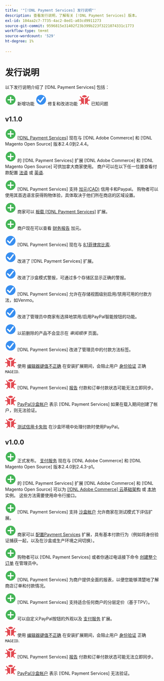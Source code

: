 ```yaml
---
title: '"[!DNL Payment Services] 发行说明"'
description: 查看发行说明，了解有关 [!DNL Payment Services] 版本。
exl-id: 104aa2c7-7735-4ac2-8ed1-a03cd9911273
source-git-commit: 9596815e31402f23b399b223f3221074331c1773
workflow-type: tm+mt
source-wordcount: '529'
ht-degree: 1%

---
```


# 发行说明

以下发行说明介绍了 [!DNL Payment Services] 包括：

![新建](../assets/new.svg) 新增功能
![修复的问题](../assets/fix.svg) 修复和改进功能
![已知问题](../assets/bug.svg) 已知问题

## v1.1.0

![新建](../assets/new.svg)<!-- Issue PAY-2127 --> [[!DNL Payment Services]](https://marketplace.magento.com/magento-payment-services.html) 现在与 [!DNL Adobe Commerce] 和 [!DNL Magento Open Source] 版本2.4.0到2.4.4。

![新建](../assets/new.svg)<!-- Issue PAY-2682 --> 的 [!DNL Payment Services] 扩展 [!DNL Adobe Commerce] 和 [!DNL Magento Open Source] 可供加拿大商家使用。 商户可以在以下任一位置查看付款配置 [法语](https://experienceleague.adobe.com/docs/commerce-merchant-services/payment-services/overview.html?lang=fr) 或 [英语](https://experienceleague.adobe.com/docs/commerce-merchant-services/payment-services/overview.html?lang=en).

![新建](../assets/new.svg)<!-- Issue PAY-2681 --> [!DNL Payment Services] 支持 [加元(CAD)](overview.md#accepted-credit-cards-and-currencies) 信用卡和Paypal。 购物者可以使用其首选语言获得购物体验，具体取决于他们所在商店的区域设置。

![新建](../assets/new.svg)<!-- Issue PAY-2680 --> 商家可以 [板载 [!DNL Payment Services]](onboard.md) 扩展。

![新建](../assets/new.svg)<!-- Issue PAY-2678 --> 商户现在可以查看 [财务报告](order-payment-status.md) 加元。

![修复的问题](../assets/fix.svg)<!-- Issue PAY-2710 --> [!DNL Payment Services] 现在与 [8.1菲律宾比索](https://www.php.net/releases/8.1/en.php).

![修复的问题](../assets/fix.svg)<!-- Issue PAY-3035 --> 改进了 [!DNL Payment Services] 扩展。

![修复的问题](../assets/fix.svg)<!-- Issue PAY-3017 --> 改进了沙盒模式警报，可通过多个存储区显示正确的警报。

![修复的问题](../assets/fix.svg)<!-- Issue PAY-2742 --> [!DNL Payment Services] 允许在存储视图级别启用/禁用可用的付款方法，如Venmo。

![修复的问题](../assets/fix.svg)<!-- Issue PAY-2277 --> 改进了管理员中商家有选择地禁用/启用PayPal智能按钮的功能。

![修复的问题](../assets/fix.svg)<!-- Issue PAY-2561 --> 以前删除的产品不会显示在 _审阅顺序_ 页面。

![修复的问题](../assets/fix.svg)<!-- Issue PAY-2456 --> [!DNL Payment Services] 改进了管理员中的付款方法标签。

![已知问题](../assets/bug.svg)<!-- Issue PAY-2473 --> 使用 [编辑器键值不正确](https://support.magento.com/hc/en-us/articles/4406603542541) 在安装扩展期间，会阻止用户 [身份验证](https://devdocs.magento.com/guides/v2.4/install-gde/prereq/connect-auth.html) 正确 `MAGEID`.

![已知问题](../assets/bug.svg)<!-- Issue PAY-2474 --> [!DNL Payment Services] [报告](https://support.magento.com/hc/en-us/articles/4406114741517) 付款和订单付款状态可能无法立即同步。

![已知问题](../assets/bug.svg)<!-- Issue PAY-2475 --> [PayPal沙盒帐户](https://support.magento.com/hc/en-us/articles/4406954952461) 表示 [!DNL Payment Services] 如果在载入期间创建了帐户，则无法验证。

![已知问题](../assets/bug.svg)<!-- Issue PAY-2842 --> [测试信用卡失败](https://support.magento.com/hc/en-us/articles/5201041963917) 在沙盒环境中处理付款时使用PayPal。

## v1.0.0

![新建](../assets/new.svg)<!-- Issue PAY-2127 --> 正式发布。 [支付服务](https://marketplace.magento.com/magento-payment-services.html) 现在与 [!DNL Adobe Commerce] 和 [!DNL Magento Open Source] 版本2.4.0到2.4.3-p1。

![新建](../assets/new.svg)<!-- Issue PAY-124 --> 的 [!DNL Payment Services] 扩展 [!DNL Adobe Commerce] 和 [!DNL Magento Open Source] 可以为 [[!DNL Adobe Commerce] 云基础架构](install.md#magento-commerce-cloud) 或 [本地](install.md#on-premises) 实例。 这些方法需要使用命令行接口。

![新建](../assets/new.svg)<!-- Issue PAY-1986 --> [!DNL Payment Services] 支持 [沙盒帐户](onboard.md#enable-sandbox-testing) 允许商家在测试模式下评估扩展。

![新建](../assets/new.svg)<!-- Issue PAY-666 --> 商家可以 [配置Payment Services](settings.md) 扩展，具有基本付款行为（例如将身份验证捕获一起，以及在沙盒或生产环境之间切换）。

![新建](../assets/new.svg)<!-- Issue PAY-780 --> 购物者可以 [!DNL Payment Services] 或者你通过电话接下命令 [创建整个订单](create-order.md) 在管理员中。

![新建](../assets/new.svg)<!-- Issue PAY-1856 --> [!DNL Payment Services] 为商户提供全面的报表，以便您能够清楚地了解商店订单和付款情况。

![新建](../assets/new.svg)<!-- Issue PAY-311 --> [!DNL Payment Services] 支持适合任何商户的分层定价（基于TPV）。

![新建](../assets/new.svg)<!-- Issue PAY-1443 --> 可以自定义PayPal按钮的外观以及 [支付服务](payments-options.md) 扩展。

![已知问题](../assets/bug.svg)<!-- Issue PAY-2473 --> 使用 [编辑器键值不正确](https://support.magento.com/hc/en-us/articles/4406603542541) 在安装扩展期间，会阻止用户 [身份验证](https://devdocs.magento.com/guides/v2.4/install-gde/prereq/connect-auth.html) 正确 `MAGEID`.

![已知问题](../assets/bug.svg)<!-- Issue PAY-2474 --> [!DNL Payment Services] [报告](https://support.magento.com/hc/en-us/articles/4406114741517) 付款和订单付款状态可能无法立即同步。

![已知问题](../assets/bug.svg)<!-- Issue PAY-2475 --> [PayPal沙盒帐户](https://support.magento.com/hc/en-us/articles/4406954952461) 表示 [!DNL Payment Services] 无法验证。
